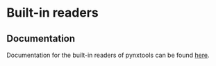 # Built-in readers

## Documentation
Documentation for the built-in readers of pynxtools can be found [here](https://fairmat-nfdi.github.io/pynxtools/reference/built-in-readers.html).